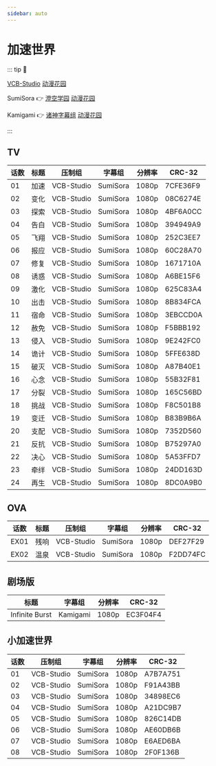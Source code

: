 ```yaml
---
sidebar: auto
---
```


# 加速世界

::: tip 📌

[VCB-Studio](https://vcb-s.com) [动漫花园](https://share.dmhy.org/topics/list/team_id/581)

SumiSora :point_right: [澄空学园](https://bbs.sumisora.net) [动漫花园](https://share.dmhy.org/topics/list/team_id/58)

Kamigami :point_right: [诸神字幕组](https://subs.kamigami.org) [动漫花园](https://share.dmhy.org/topics/list/team_id/288)

:::

## TV

| 话数 | 标题 | 压制组 | 字幕组 | 分辨率 | CRC-32 |
| --- | --- | --- | --- | --- | --- |
| 01 | 加速 | VCB-Studio | SumiSora | 1080p | 7CFE36F9 |
| 02 | 变化 | VCB-Studio | SumiSora | 1080p | 08C6274E |
| 03 | 探索 | VCB-Studio | SumiSora | 1080p | 4BF6A0CC |
| 04 | 告白 | VCB-Studio | SumiSora | 1080p | 394949A9 |
| 05 | 飞翔 | VCB-Studio | SumiSora | 1080p | 252C3EE7 |
| 06 | 报应 | VCB-Studio | SumiSora | 1080p | 60C28A70 |
| 07 | 修复 | VCB-Studio | SumiSora | 1080p | 1671710A |
| 08 | 诱惑 | VCB-Studio | SumiSora | 1080p | A6BE15F6 |
| 09 | 激化 | VCB-Studio | SumiSora | 1080p | 625C83A4 |
| 10 | 出击 | VCB-Studio | SumiSora | 1080p | 8B834FCA |
| 11 | 宿命 | VCB-Studio | SumiSora | 1080p | 3EBCCD0A |
| 12 | 赦免 | VCB-Studio | SumiSora | 1080p | F5BBB192 |
| 13 | 侵入 | VCB-Studio | SumiSora | 1080p | 9E242FC0 |
| 14 | 诡计 | VCB-Studio | SumiSora | 1080p | 5FFE638D |
| 15 | 破灭 | VCB-Studio | SumiSora | 1080p | A87B40E1 |
| 16 | 心念 | VCB-Studio | SumiSora | 1080p | 55B32F81 |
| 17 | 分裂 | VCB-Studio | SumiSora | 1080p | 165C56BD |
| 18 | 挑战 | VCB-Studio | SumiSora | 1080p | F8C501B8 |
| 19 | 变迁 | VCB-Studio | SumiSora | 1080p | B83B9B6A |
| 20 | 支配 | VCB-Studio | SumiSora | 1080p | 7352D560 |
| 21 | 反抗 | VCB-Studio | SumiSora | 1080p | B75297A0 |
| 22 | 决心 | VCB-Studio | SumiSora | 1080p | 5A53FFD7 |
| 23 | 牵绊 | VCB-Studio | SumiSora | 1080p | 24DD163D |
| 24 | 再生 | VCB-Studio | SumiSora | 1080p | 8DC0A9B0 |

## OVA

| 话数 | 标题 | 压制组 | 字幕组 | 分辨率 | CRC-32 |
| --- | --- | --- | --- | --- | --- |
| EX01 | 残响 | VCB-Studio | SumiSora | 1080p | DEF27F29 |
| EX02 | 温泉 | VCB-Studio | SumiSora | 1080p | F2DD74FC |

## 剧场版

| 标题 | 字幕组 | 分辨率 | CRC-32 |
| --- | --- | --- | --- |
| Infinite Burst | Kamigami | 1080p | EC3F04F4 |

## 小加速世界

| 话数 | 压制组 | 字幕组 | 分辨率 | CRC-32 |
| --- | --- | --- | --- | --- |
| 01 | VCB-Studio | SumiSora | 1080p | A7B7A751 |
| 02 | VCB-Studio | SumiSora | 1080p | F91A43BB |
| 03 | VCB-Studio | SumiSora | 1080p | 34898EC6 |
| 04 | VCB-Studio | SumiSora | 1080p | A21DC9B7 |
| 05 | VCB-Studio | SumiSora | 1080p | 826C14DB |
| 06 | VCB-Studio | SumiSora | 1080p | AE60DB6B |
| 07 | VCB-Studio | SumiSora | 1080p | E6AED6BA |
| 08 | VCB-Studio | SumiSora | 1080p | 2F0F136B |